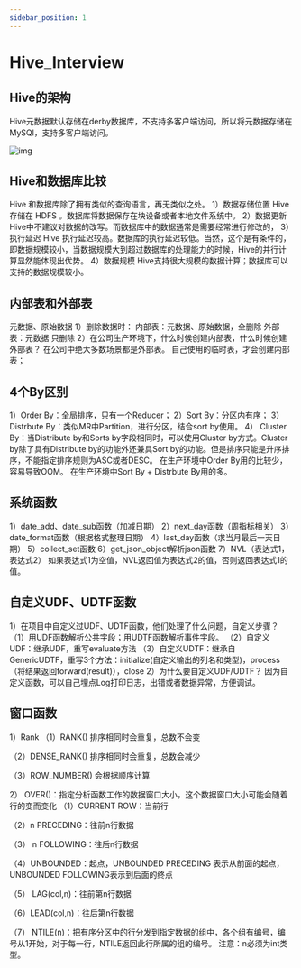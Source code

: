 ```yaml
---
sidebar_position: 1
---
```


# Hive_Interview

## Hive的架构

Hive元数据默认存储在derby数据库，不支持多客户端访问，所以将元数据存储在MySQl，支持多客户端访问。

![img](https://user-images.githubusercontent.com/34996528/164068515-09016e87-362d-4b98-a16f-585bc83668ae.png)


## Hive和数据库比较

Hive 和数据库除了拥有类似的查询语言，再无类似之处。
1）数据存储位置
Hive 存储在 HDFS 。数据库将数据保存在块设备或者本地文件系统中。
2）数据更新
Hive中不建议对数据的改写。而数据库中的数据通常是需要经常进行修改的， 
3）执行延迟
Hive 执行延迟较高。数据库的执行延迟较低。当然，这个是有条件的，即数据规模较小，当数据规模大到超过数据库的处理能力的时候，Hive的并行计算显然能体现出优势。
4）数据规模
Hive支持很大规模的数据计算；数据库可以支持的数据规模较小。


## 内部表和外部表

元数据、原始数据
1）删除数据时：
内部表：元数据、原始数据，全删除
外部表：元数据 只删除
2）在公司生产环境下，什么时候创建内部表，什么时候创建外部表？
在公司中绝大多数场景都是外部表。
自己使用的临时表，才会创建内部表；

## 4个By区别

1）Order By：全局排序，只有一个Reducer；
2）Sort By：分区内有序；
3）Distrbute By：类似MR中Partition，进行分区，结合sort by使用。
4） Cluster By：当Distribute by和Sorts by字段相同时，可以使用Cluster by方式。Cluster by除了具有Distribute by的功能外还兼具Sort by的功能。但是排序只能是升序排序，不能指定排序规则为ASC或者DESC。
在生产环境中Order By用的比较少，容易导致OOM。
在生产环境中Sort By + Distrbute By用的多。

## 系统函数

1）date_add、date_sub函数（加减日期）
2）next_day函数（周指标相关）
3）date_format函数（根据格式整理日期）
4）last_day函数（求当月最后一天日期）
5）collect_set函数
6）get_json_object解析json函数
7）NVL（表达式1，表达式2）
如果表达式1为空值，NVL返回值为表达式2的值，否则返回表达式1的值。

## 自定义UDF、UDTF函数

1）在项目中自定义过UDF、UDTF函数，他们处理了什么问题，自定义步骤？
（1）用UDF函数解析公共字段；用UDTF函数解析事件字段。
（2）自定义UDF：继承UDF，重写evaluate方法
（3）自定义UDTF：继承自GenericUDTF，重写3个方法：initialize(自定义输出的列名和类型)，process（将结果返回forward(result)），close
2）为什么要自定义UDF/UDTF？
因为自定义函数，可以自己埋点Log打印日志，出错或者数据异常，方便调试。

## 窗口函数

1）Rank
（1）RANK() 排序相同时会重复，总数不会变

（2）DENSE_RANK() 排序相同时会重复，总数会减少

（3）ROW_NUMBER() 会根据顺序计算

2） OVER()：指定分析函数工作的数据窗口大小，这个数据窗口大小可能会随着行的变而变化
（1）CURRENT ROW：当前行

（2）n PRECEDING：往前n行数据

（3） n FOLLOWING：往后n行数据

（4）UNBOUNDED：起点，UNBOUNDED PRECEDING 表示从前面的起点， UNBOUNDED FOLLOWING表示到后面的终点

（5） LAG(col,n)：往前第n行数据

（6）LEAD(col,n)：往后第n行数据

（7） NTILE(n)：把有序分区中的行分发到指定数据的组中，各个组有编号，编号从1开始，对于每一行，NTILE返回此行所属的组的编号。
注意：n必须为int类型。







